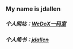 ### My name is jdallen
##### 个人网站：[WeDoX一码室](http://120.78.120.117/WeDoX/)
##### 个人简书：[jdallen](https://www.jianshu.com/u/24ca40166757)

